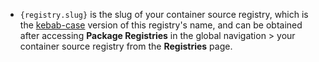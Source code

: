- `{registry.slug}` is the slug of your container source registry, which is the [kebab-case](https://en.wikipedia.org/wiki/Letter_case#Kebab_case) version of this registry's name, and can be obtained after accessing **Package Registries** in the global navigation > your container source registry from the **Registries** page.
